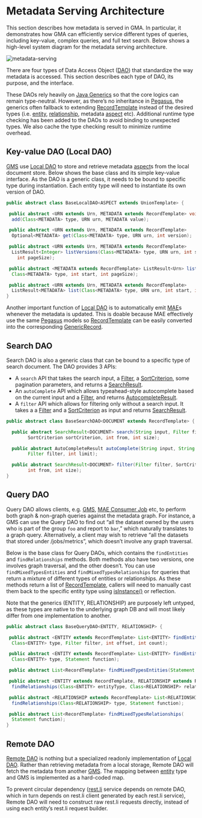 # Metadata Serving Architecture

This section describes how metadata is served in GMA. In particular, it demonstrates how GMA can efficiently service
different types of queries, including key-value, complex queries, and full text search. Below shows a high-level system
diagram for the metadata serving architecture.

![metadata-serving](../imgs/metadata-serving.png)

There are four types of Data Access Object ([DAO]) that standardize the way metadata is accessed. This section describes
each type of DAO, its purpose, and the interface.

These DAOs rely heavily on [Java Generics](https://docs.oracle.com/javase/tutorial/extra/generics/index.html) so that
the core logics can remain type-neutral. However, as there’s no inheritance in [Pegasus], the generics often fallback to
extending [RecordTemplate] instead of the desired types (i.e. [entity], [relationship], metadata [aspect] etc).
Additional runtime type checking has been added to the DAOs to avoid binding to unexpected types. We also cache the type
checking result to minimize runtime overhead.

## Key-value DAO (Local DAO)

[GMS] use [Local DAO] to store and retrieve metadata [aspect]s from the local document store. Below shows the base class
and its simple key-value interface. As the DAO is a generic class, it needs to be bound to specific type during
instantiation. Each entity type will need to instantiate its own version of DAO.

```java
public abstract class BaseLocalDAO<ASPECT extends UnionTemplate> {

 public abstract <URN extends Urn, METADATA extends RecordTemplate> void
  add(Class<METADATA> type, URN urn, METADATA value);

 public abstract <URN extends Urn, METADATA extends RecordTemplate>
  Optional<METADATA> get(Class<METADATA> type, URN urn, int version);

 public abstract <URN extends Urn, METADATA extends RecordTemplate>
  ListResult<Integer> listVersions(Class<METADATA> type, URN urn, int start,
    int pageSize);

 public abstract <METADATA extends RecordTemplate> ListResult<Urn> listUrns(
  Class<METADATA> type, int start, int pageSize);

 public abstract <URN extends Urn, METADATA extends RecordTemplate>
  ListResult<METADATA> list(Class<METADATA> type, URN urn, int start, int pageSize);
}
```

Another important function of [Local DAO] is to automatically emit [MAE]s whenever the metadata is updated. This is
doable because MAE effectively use the same [Pegasus] models so [RecordTemplate] can be easily converted into the
corresponding [GenericRecord].

## Search DAO

Search DAO is also a generic class that can be bound to a specific type of search document. The DAO provides 3 APIs:

- A `search` API that takes the search input, a [Filter], a [SortCriterion], some pagination parameters, and returns a
  [SearchResult].
- An `autoComplete` API which allows typeahead-style autocomplete based on the current input and a [Filter], and returns
  [AutocompleteResult].
- A `filter` API which allows for filtering only without a search input. It takes a a [Filter] and a [SortCriterion] as
  input and returns [SearchResult].

```java
public abstract class BaseSearchDAO<DOCUMENT extends RecordTemplate> {

  public abstract SearchResult<DOCUMENT> search(String input, Filter filter,
        SortCriterion sortCriterion, int from, int size);

  public abstract AutoCompleteResult autoComplete(String input, String field,
        Filter filter, int limit);

  public abstract SearchResult<DOCUMENT> filter(Filter filter, SortCriterion sortCriterion,
        int from, int size);
}
```

## Query DAO

Query DAO allows clients, e.g. [GMS](../what/gms.md), [MAE Consumer Job](metadata-ingestion.md#mae-consumer-job) etc, to
perform both graph & non-graph queries against the metadata graph. For instance, a GMS can use the Query DAO to find out
“all the dataset owned by the users who is part of the group `foo` and report to `bar`,” which naturally translates to a
graph query. Alternatively, a client may wish to retrieve “all the datasets that stored under /jobs/metrics”, which
doesn’t involve any graph traversal.

Below is the base class for Query DAOs, which contains the `findEntities` and `findRelationships` methods. Both methods
also have two versions, one involves graph traversal, and the other doesn’t. You can use `findMixedTypesEntities` and
`findMixedTypesRelationships` for queries that return a mixture of different types of entities or relationships. As
these methods return a list of [RecordTemplate], callers will need to manually cast them back to the specific entity
type using [isInstance()](https://docs.oracle.com/javase/8/docs/api/java/lang/Class.html#isInstance-java.lang.Object-)
or reflection.

Note that the generics (ENTITY, RELATIONSHIP) are purposely left untyped, as these types are native to the underlying
graph DB and will most likely differ from one implementation to another.

```java
public abstract class BaseQueryDAO<ENTITY, RELATIONSHIP> {

 public abstract <ENTITY extends RecordTemplate> List<ENTITY> findEntities(
  Class<ENTITY> type, Filter filter, int offset, int count);

 public abstract <ENTITY extends RecordTemplate> List<ENTITY> findEntities(
  Class<ENTITY> type, Statement function);

 public abstract List<RecordTemplate> findMixedTypesEntities(Statement function);

 public abstract <ENTITY extends RecordTemplate, RELATIONSHIP extends RecordTemplate> List<RELATIONSHIP>
  findRelationships(Class<ENTITY> entityType, Class<RELATIONSHIP> relationshipType, Filter filter, int offset, int count);

 public abstract <RELATIONSHIP extends RecordTemplate> List<RELATIONSHIP>
  findRelationships(Class<RELATIONSHIP> type, Statement function);

 public abstract List<RecordTemplate> findMixedTypesRelationships(
  Statement function);
}
```

## Remote DAO

[Remote DAO] is nothing but a specialized readonly implementation of [Local DAO]. Rather than retrieving metadata from a
local storage, Remote DAO will fetch the metadata from another [GMS]. The mapping between [entity] type and GMS is
implemented as a hard-coded map.

To prevent circular dependency ([rest.li] service depends on remote DAO, which in turn depends on rest.li client
generated by each rest.li service), Remote DAO will need to construct raw rest.li requests directly, instead of using
each entity’s rest.li request builder.

[autocompleteresult]: ../../metadata-dao/src/main/pegasus/com/linkedin/metadata/query/AutoCompleteResult.pdl
[filter]: ../../metadata-dao/src/main/pegasus/com/linkedin/metadata/query/Filter.pdl
[sortcriterion]: ../../metadata-dao/src/main/pegasus/com/linkedin/metadata/query/SortCriterion.pdl
[searchresult]: ../../metadata-dao/src/main/java/com/linkedin/metadata/dao/SearchResult.java
[recordtemplate]:
  https://github.com/linkedin/rest.li/blob/master/data/src/main/java/com/linkedin/data/template/RecordTemplate.java
[genericrecord]:
  https://github.com/apache/avro/blob/master/lang/java/avro/src/main/java/org/apache/avro/generic/GenericRecord.java
[dao]: https://en.wikipedia.org/wiki/Data_access_object
[pegasus]: https://linkedin.github.io/rest.li/DATA-Data-Schema-and-Templates
[relationship]: ../what/relationship.md
[entity]: ../what/entity.md
[aspect]: ../what/aspect.md
[gms]: ../what/gms.md
[local dao]: ../../metadata-dao/src/main/java/com/linkedin/metadata/dao/BaseLocalDAO.java
[remote dao]: ../../metadata-dao/src/main/java/com/linkedin/metadata/dao/BaseRemoteDAO.java
[mae]: ../what/mxe.md#metadata-audit-event-mae
[rest.li]: https://rest.li
